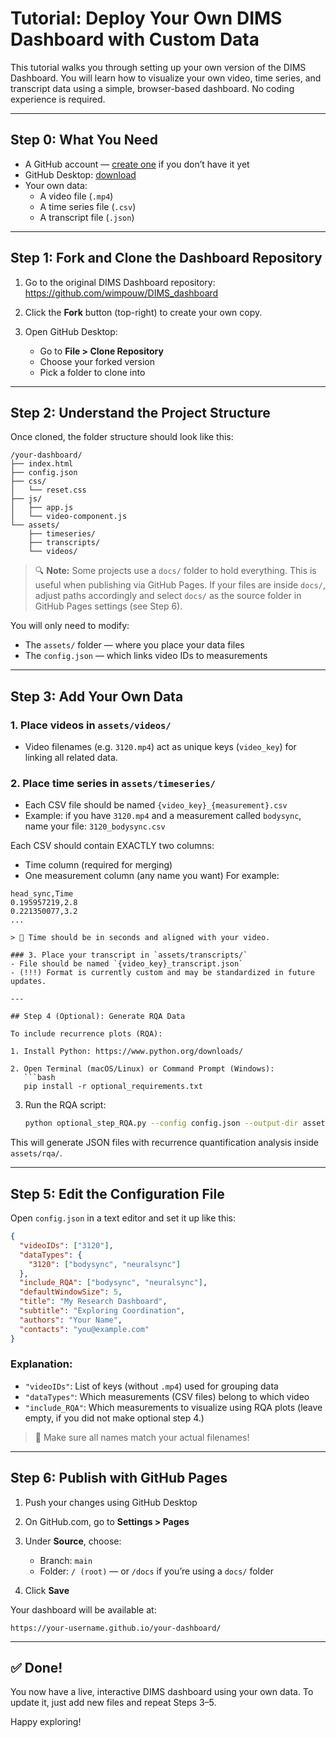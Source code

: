 # Tutorial: Deploy Your Own DIMS Dashboard with Custom Data

This tutorial walks you through setting up your own version of the DIMS Dashboard. You will learn how to visualize your own video, time series, and transcript data using a simple, browser-based dashboard. No coding experience is required.

---

## Step 0: What You Need

- A GitHub account — [create one](https://github.com/join) if you don’t have it yet
- GitHub Desktop: [download](https://desktop.github.com/)
- Your own data:
  - A video file (`.mp4`)
  - A time series file (`.csv`)
  - A transcript file (`.json`)

---

## Step 1: Fork and Clone the Dashboard Repository

1. Go to the original DIMS Dashboard repository:
   https://github.com/wimpouw/DIMS_dashboard

2. Click the **Fork** button (top-right) to create your own copy.

3. Open GitHub Desktop:
   - Go to **File > Clone Repository**
   - Choose your forked version
   - Pick a folder to clone into

---

## Step 2: Understand the Project Structure

Once cloned, the folder structure should look like this:

```
/your-dashboard/
├── index.html
├── config.json
├── css/
│   └── reset.css
├── js/
│   ├── app.js
│   └── video-component.js
└── assets/
    ├── timeseries/
    ├── transcripts/
    └── videos/
```

> 🔍 **Note:** Some projects use a `docs/` folder to hold everything. This is useful when publishing via GitHub Pages. If your files are inside `docs/`, adjust paths accordingly and select `docs/` as the source folder in GitHub Pages settings (see Step 6).

You will only need to modify:
- The `assets/` folder — where you place your data files
- The `config.json` — which links video IDs to measurements

---

## Step 3: Add Your Own Data

### 1. Place videos in `assets/videos/`
- Video filenames (e.g. `3120.mp4`) act as unique keys (`video_key`) for linking all related data.

### 2. Place time series in `assets/timeseries/`
- Each CSV file should be named `{video_key}_{measurement}.csv`
- Example: if you have `3120.mp4` and a measurement called `bodysync`, name your file: `3120_bodysync.csv`

Each CSV should contain EXACTLY two columns:
 - Time column (required for merging)
 - One measurement column (any name you want)
For example: 
```
head_sync,Time
0.195957219,2.8
0.221350077,3.2
...

> 🔁 Time should be in seconds and aligned with your video.

### 3. Place your transcript in `assets/transcripts/`
- File should be named `{video_key}_transcript.json`
- (!!!) Format is currently custom and may be standardized in future updates.

---

## Step 4 (Optional): Generate RQA Data

To include recurrence plots (RQA):

1. Install Python: https://www.python.org/downloads/

2. Open Terminal (macOS/Linux) or Command Prompt (Windows):
   ```bash
   pip install -r optional_requirements.txt
   ```

3. Run the RQA script:
   ```bash
   python optional_step_RQA.py --config config.json --output-dir assets/rqa
   ```

This will generate JSON files with recurrence quantification analysis inside `assets/rqa/`.

---

## Step 5: Edit the Configuration File

Open `config.json` in a text editor and set it up like this:

```json
{
  "videoIDs": ["3120"],
  "dataTypes": {
    "3120": ["bodysync", "neuralsync"]
  },
  "include_RQA": ["bodysync", "neuralsync"],
  "defaultWindowSize": 5,
  "title": "My Research Dashboard",
  "subtitle": "Exploring Coordination",
  "authors": "Your Name",
  "contacts": "you@example.com"
}
```

### Explanation:
- `"videoIDs"`: List of keys (without `.mp4`) used for grouping data
- `"dataTypes"`: Which measurements (CSV files) belong to which video
- `"include_RQA"`: Which measurements to visualize using RQA plots (leave empty, if you did not make optional step 4.)

> 📌 Make sure all names match your actual filenames!

---

## Step 6: Publish with GitHub Pages

1. Push your changes using GitHub Desktop

2. On GitHub.com, go to **Settings > Pages**

3. Under **Source**, choose:
   - Branch: `main`
   - Folder: `/ (root)` — or `/docs` if you’re using a `docs/` folder

4. Click **Save**

Your dashboard will be available at:
```
https://your-username.github.io/your-dashboard/
```

---

## ✅ Done!

You now have a live, interactive DIMS dashboard using your own data. To update it, just add new files and repeat Steps 3–5.

Happy exploring!

